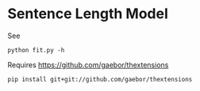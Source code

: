 # Sentence Length Model

See

    python fit.py -h

Requires https://github.com/gaebor/thextensions

    pip install git+git://github.com/gaebor/thextensions

